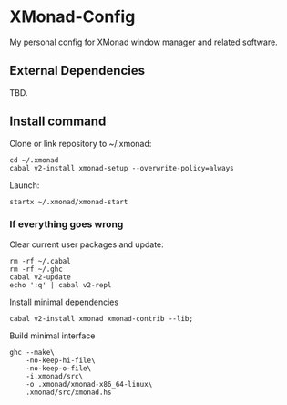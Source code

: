 # XMonad-Config
My personal config for XMonad window manager and related software.

## External Dependencies

TBD.

## Install command

Clone or link repository to ~/.xmonad:

```
cd ~/.xmonad
cabal v2-install xmonad-setup --overwrite-policy=always
```

Launch:
```
startx ~/.xmonad/xmonad-start
```

### If everything goes wrong

Clear current user packages and update:
```
rm -rf ~/.cabal
rm -rf ~/.ghc
cabal v2-update
echo ':q' | cabal v2-repl
```

Install minimal dependencies
```
cabal v2-install xmonad xmonad-contrib --lib;
```

Build minimal interface
```
ghc --make\
    -no-keep-hi-file\
    -no-keep-o-file\
    -i.xmonad/src\
    -o .xmonad/xmonad-x86_64-linux\
    .xmonad/src/xmonad.hs
```
